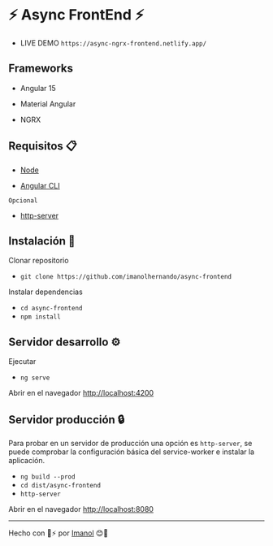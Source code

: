 # ⚡ Async FrontEnd ⚡

* LIVE DEMO  `https://async-ngrx-frontend.netlify.app/`

## Frameworks

* Angular 15

* Material Angular

* NGRX

## Requisitos 📋

* [Node](https://nodejs.org/es/)

* [Angular CLI](https://github.com/angular/angular-cli)

`Opcional`

* [http-server](https://www.npmjs.com/package/http-server)

## Instalación 🔧

 Clonar repositorio

* `git clone https://github.com/imanolhernando/async-frontend`

Instalar dependencias

* `cd async-frontend`
* `npm install`

## Servidor desarrollo ⚙️

Ejecutar

* `ng serve`

Abrir en el navegador [http://localhost:4200](http://localhost:4200)

## Servidor producción 🔒

Para probar en un servidor de producción una opción es `http-server`, se puede comprobar la configuración básica del service-worker e instalar la aplicación.

* `ng build --prod`
* `cd dist/async-frontend`
* `http-server`

Abrir en el navegador [http://localhost:8080](http://localhost:8080)

---
 Hecho con 💖⚡ por [Imanol](https://www.linkedin.com/in/imanolhernando/)  😊👋
